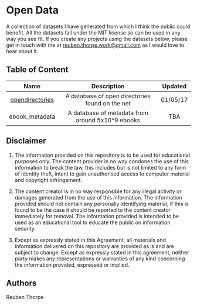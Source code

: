 # Open Data

A collection of datasets I have generated from which I think the public could benefit. All the datasets fall under the MIT license so can be used in any way you see fit. If you create any projects using the datasets below, please get in touch with me at reuben.thorpe.work@gmail.com as I would love to hear about it.

**Table of Content**
---------


| Name | Description | Updated |
| :--: |:-----------:| :------:|
| [opendirectories](opendirectories/) | A database of open directories found on the net | 01/05/17 |
| ebook_metadata | A database of metadata from around 5x10^9 ebooks | TBA |



**Disclaimer**
----------

1. The information provided on this repository is to be used for educational 
purposes only. The content provider in no way condones the use of this 
information to break the law, this includes but is not limited to any form 
of identity theft, intent to gain unauthorised access to computer material and 
copyright infringement.

2. The content creator is in no way responsible for any illegal activity or
damages generated from the use of this information. The information provided 
should not contain any personally identifying material, if this is found to be 
the case it should be reported to the content creator immediately for removal.
The information provided is intended to be used as an educational tool to 
educate the public on information security.

3. Except as expressly stated in this Agreement, all materials and information 
delivered on this repository are provided as is and are subject to change. 
Except as expressly stated in this agreement, neither party makes any 
representations or warranties of any kind concerning the information provided, 
expressed or implied.


**Authors**
----------

Reuben Thorpe
